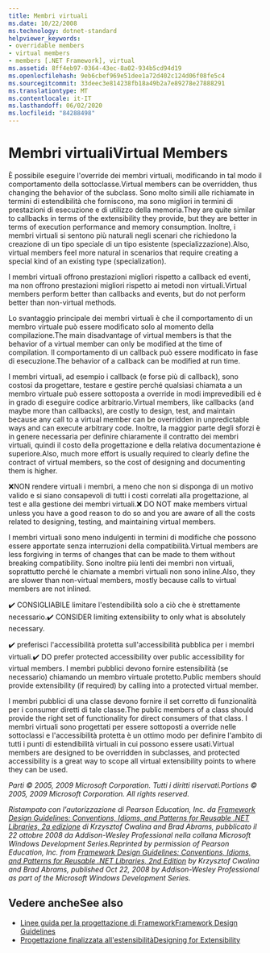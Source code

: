 ```yaml
---
title: Membri virtuali
ms.date: 10/22/2008
ms.technology: dotnet-standard
helpviewer_keywords:
- overridable members
- virtual members
- members [.NET Framework], virtual
ms.assetid: 8ff4eb97-0364-43ec-8a02-934b5cd94d19
ms.openlocfilehash: 9eb6cbef969e51dee1a72d402c124d06f08fe5c4
ms.sourcegitcommit: 33deec3e814238fb18a49b2a7e89278e27888291
ms.translationtype: MT
ms.contentlocale: it-IT
ms.lasthandoff: 06/02/2020
ms.locfileid: "84288498"
---
```

# <a name="virtual-members"></a><span data-ttu-id="0b4bc-102">Membri virtuali</span><span class="sxs-lookup"><span data-stu-id="0b4bc-102">Virtual Members</span></span>
<span data-ttu-id="0b4bc-103">È possibile eseguire l'override dei membri virtuali, modificando in tal modo il comportamento della sottoclasse.</span><span class="sxs-lookup"><span data-stu-id="0b4bc-103">Virtual members can be overridden, thus changing the behavior of the subclass.</span></span> <span data-ttu-id="0b4bc-104">Sono molto simili alle richiamate in termini di estendibilità che forniscono, ma sono migliori in termini di prestazioni di esecuzione e di utilizzo della memoria.</span><span class="sxs-lookup"><span data-stu-id="0b4bc-104">They are quite similar to callbacks in terms of the extensibility they provide, but they are better in terms of execution performance and memory consumption.</span></span> <span data-ttu-id="0b4bc-105">Inoltre, i membri virtuali si sentono più naturali negli scenari che richiedono la creazione di un tipo speciale di un tipo esistente (specializzazione).</span><span class="sxs-lookup"><span data-stu-id="0b4bc-105">Also, virtual members feel more natural in scenarios that require creating a special kind of an existing type (specialization).</span></span>

 <span data-ttu-id="0b4bc-106">I membri virtuali offrono prestazioni migliori rispetto a callback ed eventi, ma non offrono prestazioni migliori rispetto ai metodi non virtuali.</span><span class="sxs-lookup"><span data-stu-id="0b4bc-106">Virtual members perform better than callbacks and events, but do not perform better than non-virtual methods.</span></span>

 <span data-ttu-id="0b4bc-107">Lo svantaggio principale dei membri virtuali è che il comportamento di un membro virtuale può essere modificato solo al momento della compilazione.</span><span class="sxs-lookup"><span data-stu-id="0b4bc-107">The main disadvantage of virtual members is that the behavior of a virtual member can only be modified at the time of compilation.</span></span> <span data-ttu-id="0b4bc-108">Il comportamento di un callback può essere modificato in fase di esecuzione.</span><span class="sxs-lookup"><span data-stu-id="0b4bc-108">The behavior of a callback can be modified at run time.</span></span>

 <span data-ttu-id="0b4bc-109">I membri virtuali, ad esempio i callback (e forse più di callback), sono costosi da progettare, testare e gestire perché qualsiasi chiamata a un membro virtuale può essere sottoposta a override in modi imprevedibili ed è in grado di eseguire codice arbitrario.</span><span class="sxs-lookup"><span data-stu-id="0b4bc-109">Virtual members, like callbacks (and maybe more than callbacks), are costly to design, test, and maintain because any call to a virtual member can be overridden in unpredictable ways and can execute arbitrary code.</span></span> <span data-ttu-id="0b4bc-110">Inoltre, la maggior parte degli sforzi è in genere necessaria per definire chiaramente il contratto dei membri virtuali, quindi il costo della progettazione e della relativa documentazione è superiore.</span><span class="sxs-lookup"><span data-stu-id="0b4bc-110">Also, much more effort is usually required to clearly define the contract of virtual members, so the cost of designing and documenting them is higher.</span></span>

 <span data-ttu-id="0b4bc-111">❌NON rendere virtuali i membri, a meno che non si disponga di un motivo valido e si siano consapevoli di tutti i costi correlati alla progettazione, al test e alla gestione dei membri virtuali.</span><span class="sxs-lookup"><span data-stu-id="0b4bc-111">❌ DO NOT make members virtual unless you have a good reason to do so and you are aware of all the costs related to designing, testing, and maintaining virtual members.</span></span>

 <span data-ttu-id="0b4bc-112">I membri virtuali sono meno indulgenti in termini di modifiche che possono essere apportate senza interruzioni della compatibilità.</span><span class="sxs-lookup"><span data-stu-id="0b4bc-112">Virtual members are less forgiving in terms of changes that can be made to them without breaking compatibility.</span></span> <span data-ttu-id="0b4bc-113">Sono inoltre più lenti dei membri non virtuali, soprattutto perché le chiamate a membri virtuali non sono inline.</span><span class="sxs-lookup"><span data-stu-id="0b4bc-113">Also, they are slower than non-virtual members, mostly because calls to virtual members are not inlined.</span></span>

 <span data-ttu-id="0b4bc-114">✔️ CONSIGLIABILE limitare l'estendibilità solo a ciò che è strettamente necessario.</span><span class="sxs-lookup"><span data-stu-id="0b4bc-114">✔️ CONSIDER limiting extensibility to only what is absolutely necessary.</span></span>

 <span data-ttu-id="0b4bc-115">✔️ preferisci l'accessibilità protetta sull'accessibilità pubblica per i membri virtuali.</span><span class="sxs-lookup"><span data-stu-id="0b4bc-115">✔️ DO prefer protected accessibility over public accessibility for virtual members.</span></span> <span data-ttu-id="0b4bc-116">I membri pubblici devono fornire estensibilità (se necessario) chiamando un membro virtuale protetto.</span><span class="sxs-lookup"><span data-stu-id="0b4bc-116">Public members should provide extensibility (if required) by calling into a protected virtual member.</span></span>

 <span data-ttu-id="0b4bc-117">I membri pubblici di una classe devono fornire il set corretto di funzionalità per i consumer diretti di tale classe.</span><span class="sxs-lookup"><span data-stu-id="0b4bc-117">The public members of a class should provide the right set of functionality for direct consumers of that class.</span></span> <span data-ttu-id="0b4bc-118">I membri virtuali sono progettati per essere sottoposti a override nelle sottoclassi e l'accessibilità protetta è un ottimo modo per definire l'ambito di tutti i punti di estendibilità virtuali in cui possono essere usati.</span><span class="sxs-lookup"><span data-stu-id="0b4bc-118">Virtual members are designed to be overridden in subclasses, and protected accessibility is a great way to scope all virtual extensibility points to where they can be used.</span></span>

 <span data-ttu-id="0b4bc-119">*Parti © 2005, 2009 Microsoft Corporation. Tutti i diritti riservati.*</span><span class="sxs-lookup"><span data-stu-id="0b4bc-119">*Portions © 2005, 2009 Microsoft Corporation. All rights reserved.*</span></span>

 <span data-ttu-id="0b4bc-120">*Ristampato con l'autorizzazione di Pearson Education, Inc. da [Framework Design Guidelines: Conventions, Idioms, and Patterns for Reusable .NET Libraries, 2a edizione](https://www.informit.com/store/framework-design-guidelines-conventions-idioms-and-9780321545619) di Krzysztof Cwalina and Brad Abrams, pubblicato il 22 ottobre 2008 da Addison-Wesley Professional nella collana Microsoft Windows Development Series.*</span><span class="sxs-lookup"><span data-stu-id="0b4bc-120">*Reprinted by permission of Pearson Education, Inc. from [Framework Design Guidelines: Conventions, Idioms, and Patterns for Reusable .NET Libraries, 2nd Edition](https://www.informit.com/store/framework-design-guidelines-conventions-idioms-and-9780321545619) by Krzysztof Cwalina and Brad Abrams, published Oct 22, 2008 by Addison-Wesley Professional as part of the Microsoft Windows Development Series.*</span></span>

## <a name="see-also"></a><span data-ttu-id="0b4bc-121">Vedere anche</span><span class="sxs-lookup"><span data-stu-id="0b4bc-121">See also</span></span>

- [<span data-ttu-id="0b4bc-122">Linee guida per la progettazione di Framework</span><span class="sxs-lookup"><span data-stu-id="0b4bc-122">Framework Design Guidelines</span></span>](index.md)
- [<span data-ttu-id="0b4bc-123">Progettazione finalizzata all'estensibilità</span><span class="sxs-lookup"><span data-stu-id="0b4bc-123">Designing for Extensibility</span></span>](designing-for-extensibility.md)
